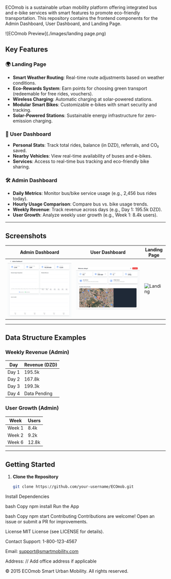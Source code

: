 ECOmob is a sustainable urban mobility platform offering integrated bus and e-bike services with smart features to promote eco-friendly transportation. This repository contains the frontend components for the Admin Dashboard, User Dashboard, and Landing Page.

![ECOmob Preview](./images/landing page.png)

## Key Features

### 🌍 Landing Page
- **Smart Weather Routing**: Real-time route adjustments based on weather conditions.
- **Eco-Rewards System**: Earn points for choosing green transport (redeemable for free rides, vouchers).
- **Wireless Charging**: Automatic charging at solar-powered stations.
- **Modular Smart Bikes**: Customizable e-bikes with smart security and tracking.
- **Solar-Powered Stations**: Sustainable energy infrastructure for zero-emission charging.

### 👤 User Dashboard
- **Personal Stats**: Track total rides, balance (in DZD), referrals, and CO₂ saved.
- **Nearby Vehicles**: View real-time availability of buses and e-bikes.
- **Services**: Access to real-time bus tracking and eco-friendly bike sharing.

### 🛠️ Admin Dashboard
- **Daily Metrics**: Monitor bus/bike service usage (e.g., 2,456 bus rides today).
- **Hourly Usage Comparison**: Compare bus vs. bike usage trends.
- **Weekly Revenue**: Track revenue across days (e.g., Day 1: 195.5k DZD).
- **User Growth**: Analyze weekly user growth (e.g., Week 1: 8.4k users).

---

## Screenshots

| Admin Dashboard          | User Dashboard           | Landing Page              |
|--------------------------|--------------------------|---------------------------|
| ![Admin](./images/admin-dashbourd.png) | ![User](./images/user-dashbourd.png) | ![Landing](./images/landing-page.png) |

---

## Data Structure Examples

### Weekly Revenue (Admin)
| Day   | Revenue (DZD) |
|-------|---------------|
| Day 1 | 195.5k        |
| Day 2 | 167.8k        |
| Day 3 | 199.3k        |
| Day 4 | Data Pending  | *// Note: Example placeholder*


### User Growth (Admin)
| Week  | Users  |
|-------|--------|
| Week 1| 8.4k   |
| Week 2| 9.2k   |
| Week 6| 12.8k  |

---

## Getting Started

1. **Clone the Repository**
   ```bash
   git clone https://github.com/your-username/ECOmob.git
Install Dependencies

bash
Copy
npm install
Run the App

bash
Copy
npm start
Contributing
Contributions are welcome! Open an issue or submit a PR for improvements.

License
MIT License (see LICENSE for details).

Contact
Support: 1-800-123-4567

Email: support@smartmobility.com

Address: // Add office address if applicable

© 2015 ECOmob Smart Urban Mobility. All rights reserved.
